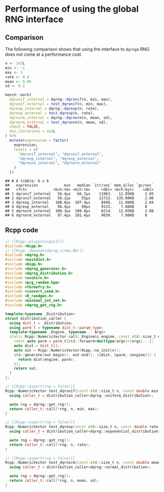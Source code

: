 Performance of using the global RNG interface
================

## Comparison

The following comparison shows that using the interface to `dqrng`s RNG
does not come at a performance cost.

``` r
n <- 1e3L
min <- -1
max <- 1
rate <- 0.4
mean <- 0.05
sd <- 0.2

bench::mark(
  dqrunif_internal = dqrng::dqrunif(n, min, max),
  dqrunif_external = test_dqrunif(n, min, max),
  dqrexp_internal = dqrng::dqrexp(n, rate),
  dqrexp_external = test_dqrexp(n, rate),
  dqrnorm_internal = dqrng::dqrnorm(n, mean, sd),
  dqrnorm_external = test_dqrnorm(n, mean, sd),
  check = FALSE,
  min_iterations = 1e2L
) %>%
  mutate(expression = factor(
    expression,
    levels = c(
      "dqrunif_internal", "dqrunif_external",
      "dqrexp_internal", "dqrexp_external",
      "dqrnorm_internal", "dqrnorm_external"
    )
  ))
```

    ## # A tibble: 6 x 6
    ##   expression            min   median `itr/sec` mem_alloc `gc/sec`
    ##   <fct>            <bch:tm> <bch:tm>     <dbl> <bch:byt>    <dbl>
    ## 1 dqrunif_internal   56.4µs   66.7µs    11963.   12.05KB     2.05
    ## 2 dqrunif_external   50.2µs     55µs    12713.  135.08KB     2.06
    ## 3 dqrexp_internal   100.8µs  107.4µs     8448.   11.86KB     2.04
    ## 4 dqrexp_external    96.4µs     99µs     9133.    7.86KB     0   
    ## 5 dqrnorm_internal  100.3µs  109.9µs     8214.   12.05KB     2.08
    ## 6 dqrnorm_external   97.4µs  101.4µs     9039.    7.86KB     0

## Rcpp code

``` cpp
// [[Rcpp::plugins(cpp11)]]
#include <Rcpp.h>
// [[Rcpp::depends(dqrng,sitmo,BH)]]
#include <dqrng.h>
#include <mystdint.h>
#include <Rcpp.h>
#include <dqrng_generator.h>
#include <dqrng_distribution.h>
#include <xoshiro.h>
#include <pcg_random.hpp>
#include <threefry.h>
#include <convert_seed.h>
#include <R_randgen.h>
#include <minimal_int_set.h>
#include <dqrng_get_rng.h>

template<typename _Distribution>
struct distribution_caller {
  using dist_t = _Distribution;
  using parm_t = typename dist_t::param_type;
  template<typename _Engine, typename... Args>
  static Rcpp::NumericVector call(_Engine&& engine, const std::size_t n, Args&&... args) {
    const auto parm = parm_t{std::forward<decltype(args)>(args)...};
    auto dist = dist_t{};
    auto out = Rcpp::NumericVector(Rcpp::no_init(n));
    std::generate(out.begin(), out.end(), [&dist, &parm, &engine]() {
      return dist(engine, parm);
    });
    return out;
  }
};

// [[Rcpp::export(rng = false)]]
Rcpp::NumericVector test_dqrunif(const std::size_t n, const double min = 0.0, const double max = 1.0) {
  using caller_t = distribution_caller<dqrng::uniform_distribution>;

  auto rng = dqrng::get_rng();
  return caller_t::call(*rng, n, min, max);
}

// [[Rcpp::export(rng = false)]]
Rcpp::NumericVector test_dqrexp(const std::size_t n, const double rate = 1.0) {
  using caller_t = distribution_caller<dqrng::exponential_distribution>;

  auto rng = dqrng::get_rng();
  return caller_t::call(*rng, n, rate);
}

// [[Rcpp::export(rng = false)]]
Rcpp::NumericVector test_dqrnorm(const std::size_t n, const double mean = 0.0, const double sd = 1.0) {
  using caller_t = distribution_caller<dqrng::normal_distribution>;

  auto rng = dqrng::get_rng();
  return caller_t::call(*rng, n, mean, sd);
}
```
